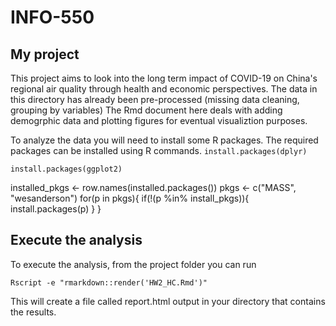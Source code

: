 # INFO-550

## My project

This project aims to look into the long term impact of COVID-19 on China's regional air quality through health and economic perspectives. The data in this directory has already been pre-processed (missing data cleaning, grouping by variables) The Rmd document here deals with adding demogrphic data and plotting figures for eventual visualiztion purposes. 

To analyze the data you will need to install some R packages. The required packages can be installed using R commands.
`install.packages(dplyr)`

`install.packages(ggplot2)`

installed_pkgs <- row.names(installed.packages())
pkgs <- c("MASS", "wesanderson")
for(p in pkgs){
	if(!(p %in% install_pkgs)){
		install.packages(p)
	}
}

## Execute the analysis
To execute the analysis, from the project folder you can run

`Rscript -e "rmarkdown::render('HW2_HC.Rmd')"`

This will create a file called report.html output in your directory that contains the results.
